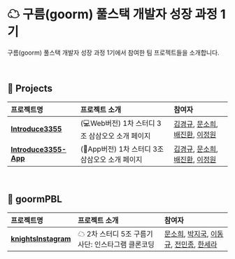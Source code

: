 
# ☁ 구름(goorm) 풀스택 개발자 성장 과정 1기
구름(goorm) 풀스택 개발자 성장 과정 1기에서 참여한 팀 프로젝트들을 소개합니다.

<br />

## 📁 Projects

| 프로젝트명 | 프로젝트 소개 | 참여자 |
| :- | :- | :- |
| [**Introduce3355**](https://github.com/goorm-fullstack/Introduce3355) | (💻Web버전) 1차 스터디 3조 삼삼오오 소개 페이지 | [김경규](https://github.com/WhiteKIM), [문소희](https://github.com/soheetech), [배진환](https://github.com/JinhwanB), [이정원](https://github.com/location132) |
| [**Introduce3355-App**](https://github.com/goorm-fullstack/Introduce3355-App) | (📱App버전) 1차 스터디 3조 삼삼오오 소개 페이지 | [김경규](https://github.com/WhiteKIM), [문소희](https://github.com/soheetech), [배진환](https://github.com/JinhwanB), [이정원](https://github.com/location132) |

<br />

## 📁 goormPBL

| 프로젝트명 | 프로젝트 소개 | 참여자 |
| :- | :- | :- |
| [**knightsInstagram**](https://github.com/goorm-fullstack/knightsInstagram) | ☁ 2차 스터디 5조 구름기사단: 인스타그램 클론코딩 | [문소희](https://github.com/soheetech), [박지국](https://github.com/parkjikuk), [이동규](https://github.com/LEE-Donggyu), [전민종](https://github.com/yss1902), [한세라](https://github.com/hansera) |


